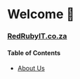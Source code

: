 # Welcome 👋
### [RedRubyIT.co.za](http://redrubyit.co.za)

#### Table of Contents
* [About Us](./About.md)